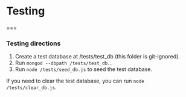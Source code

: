 # Testing
===

### Testing directions

1. Create a test database at /tests/test_db (this folder is git-ignored).
2. Run <code>mongod --dbpath /tests/test_db.</code>.
3. Run <code>node /tests/seed_db.js</code> to seed the test database.

If you need to clear the test database, you can run 
<code>node /tests/clear_db.js</code>.